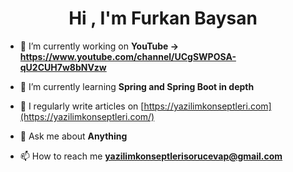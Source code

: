 <h1 align="center">Hi , I'm Furkan Baysan</h1>

- 🔭 I’m currently working on **YouTube -> https://www.youtube.com/channel/UCgSWPOSA-qU2CUH7w8bNVzw**

- 🌱 I’m currently learning **Spring and Spring Boot in depth**

- 📝 I regularly write articles on [https://yazilimkonseptleri.com](https://yazilimkonseptleri.com/)

- 💬 Ask me about **Anything**

- 📫 How to reach me **yazilimkonseptlerisorucevap@gmail.com**
